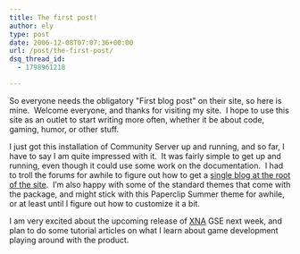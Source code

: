```yaml
---
title: The first post!
author: ely
type: post
date: 2006-12-08T07:07:36+00:00
url: /post/the-first-post/
dsq_thread_id:
  - 1798961218

---
```

So everyone needs the obligatory "First blog post" on their site, so here is mine.&nbsp; Welcome everyone, and thanks for visiting my site.&nbsp; I hope to use this site as an outlet to start writing more often, whether it be about code, gaming, humor, or other stuff.

I just got this installation of Community Server up and running, and so far, I have to say I am quite impressed with it.&nbsp; It was fairly simple to get up and running, even though it could use some work on the documentation.&nbsp; I had to troll the forums for awhile to figure out how to get a <a href="http://blog.danbartels.com/archive/2005/12/27/1138.aspx" target="_blank">single blog at the root of the site</a>.&nbsp; I&#8217;m also happy with some of the standard themes that come with the package, and might stick with this Paperclip Summer theme for awhile, or at least until I figure out how to customize it a bit.

I am very excited about the upcoming release of <a href="http://msdn.microsoft.com/directx/xna/" target="_blank">XNA</a> GSE next week, and plan to do some tutorial articles on what I learn about game development playing around with the product.